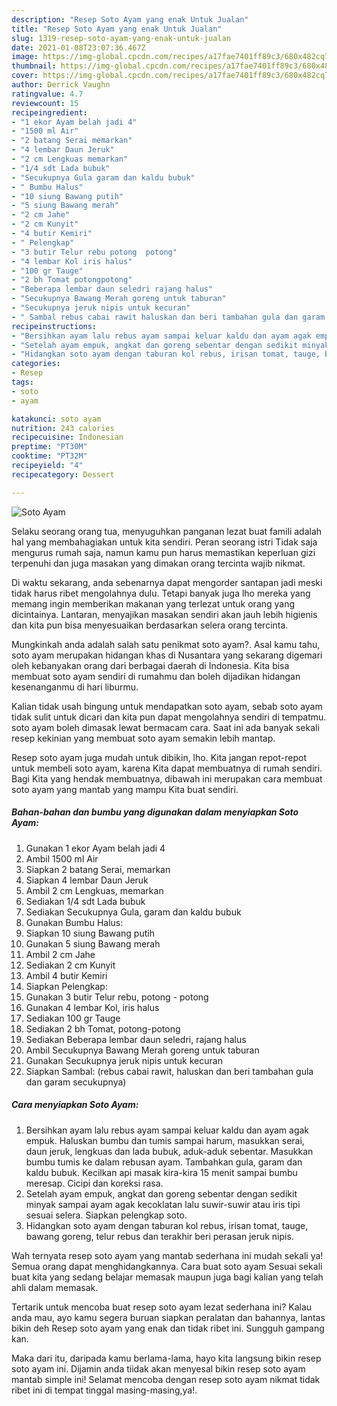 ```yaml
---
description: "Resep Soto Ayam yang enak Untuk Jualan"
title: "Resep Soto Ayam yang enak Untuk Jualan"
slug: 1319-resep-soto-ayam-yang-enak-untuk-jualan
date: 2021-01-08T23:07:36.467Z
image: https://img-global.cpcdn.com/recipes/a17fae7401ff89c3/680x482cq70/soto-ayam-foto-resep-utama.jpg
thumbnail: https://img-global.cpcdn.com/recipes/a17fae7401ff89c3/680x482cq70/soto-ayam-foto-resep-utama.jpg
cover: https://img-global.cpcdn.com/recipes/a17fae7401ff89c3/680x482cq70/soto-ayam-foto-resep-utama.jpg
author: Derrick Vaughn
ratingvalue: 4.7
reviewcount: 15
recipeingredient:
- "1 ekor Ayam belah jadi 4"
- "1500 ml Air"
- "2 batang Serai memarkan"
- "4 lembar Daun Jeruk"
- "2 cm Lengkuas memarkan"
- "1/4 sdt Lada bubuk"
- "Secukupnya Gula garam dan kaldu bubuk"
- " Bumbu Halus"
- "10 siung Bawang putih"
- "5 siung Bawang merah"
- "2 cm Jahe"
- "2 cm Kunyit"
- "4 butir Kemiri"
- " Pelengkap"
- "3 butir Telur rebu potong  potong"
- "4 lembar Kol iris halus"
- "100 gr Tauge"
- "2 bh Tomat potongpotong"
- "Beberapa lembar daun seledri rajang halus"
- "Secukupnya Bawang Merah goreng untuk taburan"
- "Secukupnya jeruk nipis untuk kecuran"
- " Sambal rebus cabai rawit haluskan dan beri tambahan gula dan garam secukupnya"
recipeinstructions:
- "Bersihkan ayam lalu rebus ayam sampai keluar kaldu dan ayam agak empuk. Haluskan bumbu dan tumis sampai harum, masukkan serai, daun jeruk, lengkuas dan lada bubuk, aduk-aduk sebentar. Masukkan bumbu tumis ke dalam rebusan ayam. Tambahkan gula, garam dan kaldu bubuk. Kecilkan api masak kira-kira 15 menit sampai bumbu meresap. Cicipi dan koreksi rasa."
- "Setelah ayam empuk, angkat dan goreng sebentar dengan sedikit minyak sampai ayam agak kecoklatan lalu suwir-suwir atau iris tipi sesuai selera. Siapkan pelengkap soto."
- "Hidangkan soto ayam dengan taburan kol rebus, irisan tomat, tauge, bawang goreng, telur rebus dan terakhir beri perasan jeruk nipis."
categories:
- Resep
tags:
- soto
- ayam

katakunci: soto ayam 
nutrition: 243 calories
recipecuisine: Indonesian
preptime: "PT30M"
cooktime: "PT32M"
recipeyield: "4"
recipecategory: Dessert

---
```



![Soto Ayam](https://img-global.cpcdn.com/recipes/a17fae7401ff89c3/680x482cq70/soto-ayam-foto-resep-utama.jpg)

Selaku seorang orang tua, menyuguhkan panganan lezat buat famili adalah hal yang membahagiakan untuk kita sendiri. Peran seorang istri Tidak saja mengurus rumah saja, namun kamu pun harus memastikan keperluan gizi terpenuhi dan juga masakan yang dimakan orang tercinta wajib nikmat.

Di waktu  sekarang, anda sebenarnya dapat mengorder santapan jadi meski tidak harus ribet mengolahnya dulu. Tetapi banyak juga lho mereka yang memang ingin memberikan makanan yang terlezat untuk orang yang dicintainya. Lantaran, menyajikan masakan sendiri akan jauh lebih higienis dan kita pun bisa menyesuaikan berdasarkan selera orang tercinta. 



Mungkinkah anda adalah salah satu penikmat soto ayam?. Asal kamu tahu, soto ayam merupakan hidangan khas di Nusantara yang sekarang digemari oleh kebanyakan orang dari berbagai daerah di Indonesia. Kita bisa membuat soto ayam sendiri di rumahmu dan boleh dijadikan hidangan kesenanganmu di hari liburmu.

Kalian tidak usah bingung untuk mendapatkan soto ayam, sebab soto ayam tidak sulit untuk dicari dan kita pun dapat mengolahnya sendiri di tempatmu. soto ayam boleh dimasak lewat bermacam cara. Saat ini ada banyak sekali resep kekinian yang membuat soto ayam semakin lebih mantap.

Resep soto ayam juga mudah untuk dibikin, lho. Kita jangan repot-repot untuk membeli soto ayam, karena Kita dapat membuatnya di rumah sendiri. Bagi Kita yang hendak membuatnya, dibawah ini merupakan cara membuat soto ayam yang mantab yang mampu Kita buat sendiri.

<!--inarticleads1-->

##### Bahan-bahan dan bumbu yang digunakan dalam menyiapkan Soto Ayam:

1. Gunakan 1 ekor Ayam belah jadi 4
1. Ambil 1500 ml Air
1. Siapkan 2 batang Serai, memarkan
1. Siapkan 4 lembar Daun Jeruk
1. Ambil 2 cm Lengkuas, memarkan
1. Sediakan 1/4 sdt Lada bubuk
1. Sediakan Secukupnya Gula, garam dan kaldu bubuk
1. Gunakan  Bumbu Halus:
1. Siapkan 10 siung Bawang putih
1. Gunakan 5 siung Bawang merah
1. Ambil 2 cm Jahe
1. Sediakan 2 cm Kunyit
1. Ambil 4 butir Kemiri
1. Siapkan  Pelengkap:
1. Gunakan 3 butir Telur rebu, potong - potong
1. Gunakan 4 lembar Kol, iris halus
1. Sediakan 100 gr Tauge
1. Sediakan 2 bh Tomat, potong-potong
1. Sediakan Beberapa lembar daun seledri, rajang halus
1. Ambil Secukupnya Bawang Merah goreng untuk taburan
1. Gunakan Secukupnya jeruk nipis untuk kecuran
1. Siapkan  Sambal: (rebus cabai rawit, haluskan dan beri tambahan gula dan garam secukupnya)




<!--inarticleads2-->

##### Cara menyiapkan Soto Ayam:

1. Bersihkan ayam lalu rebus ayam sampai keluar kaldu dan ayam agak empuk. Haluskan bumbu dan tumis sampai harum, masukkan serai, daun jeruk, lengkuas dan lada bubuk, aduk-aduk sebentar. Masukkan bumbu tumis ke dalam rebusan ayam. Tambahkan gula, garam dan kaldu bubuk. Kecilkan api masak kira-kira 15 menit sampai bumbu meresap. Cicipi dan koreksi rasa.
1. Setelah ayam empuk, angkat dan goreng sebentar dengan sedikit minyak sampai ayam agak kecoklatan lalu suwir-suwir atau iris tipi sesuai selera. Siapkan pelengkap soto.
1. Hidangkan soto ayam dengan taburan kol rebus, irisan tomat, tauge, bawang goreng, telur rebus dan terakhir beri perasan jeruk nipis.




Wah ternyata resep soto ayam yang mantab sederhana ini mudah sekali ya! Semua orang dapat menghidangkannya. Cara buat soto ayam Sesuai sekali buat kita yang sedang belajar memasak maupun juga bagi kalian yang telah ahli dalam memasak.

Tertarik untuk mencoba buat resep soto ayam lezat sederhana ini? Kalau anda mau, ayo kamu segera buruan siapkan peralatan dan bahannya, lantas bikin deh Resep soto ayam yang enak dan tidak ribet ini. Sungguh gampang kan. 

Maka dari itu, daripada kamu berlama-lama, hayo kita langsung bikin resep soto ayam ini. Dijamin anda tiidak akan menyesal bikin resep soto ayam mantab simple ini! Selamat mencoba dengan resep soto ayam nikmat tidak ribet ini di tempat tinggal masing-masing,ya!.

